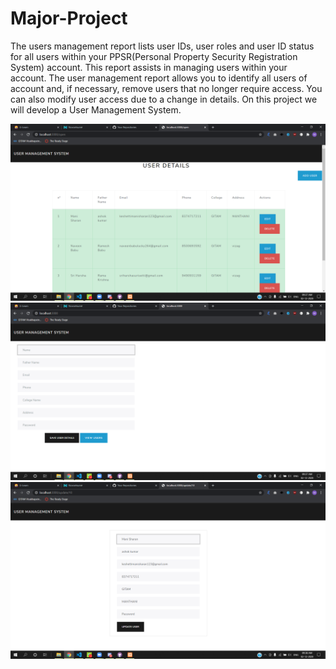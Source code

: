 # Major-Project
The users management report lists user IDs, user roles and user ID status for all users within your PPSR(Personal Property Security Registration System) account. This report assists in managing users within your account. The user management report allows you to identify all  users of  account and, if necessary, remove users that no longer require access. You can also modify user access due to a change in details. On this project we will develop a User Management System.

<img src="Images/Users.png">
<img src="Images/Add_User.png">
<img src="Images/Update_User.png">
